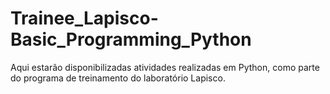 # Trainee_Lapisco-Basic_Programming_Python
Aqui estarão disponibilizadas atividades realizadas em Python, como parte do programa de treinamento do laboratório Lapisco.
